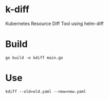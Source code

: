 # k-diff
Kubernetes Resource Diff Tool using helm-diff


# Build
```
go build -o kdiff main.go
```

# Use
```
kdiff --old=old.yaml --new=new.yaml
```
